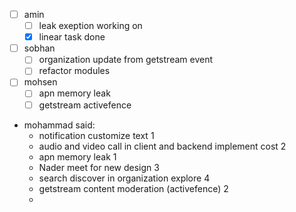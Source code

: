 - [ ] amin
	- [ ] leak exeption working on
	- [x] linear task done
- [ ] sobhan
	- [ ] organization update from getstream event
	- [ ] refactor modules
- [ ] mohsen
	- [ ] apn memory leak 
	- [ ] getstream activefence
- mohammad said:
	- notification customize text 1
	- audio and video call in client and backend implement cost  2
	- apn memory leak 1
	- Nader meet for new design 3
	- search discover in organization explore 4
	- getstream content moderation (activefence) 2
	- 
